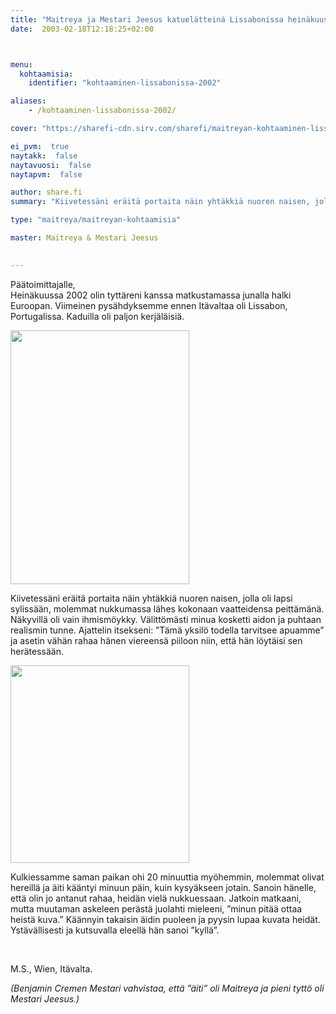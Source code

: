 ```yaml
---
title: "Maitreya ja Mestari Jeesus katuelätteinä Lissabonissa heinäkuussa 2002"
date:  2003-02-18T12:18:25+02:00



menu:
  kohtaamisia:
    identifier: "kohtaaminen-lissabonissa-2002"

aliases:
    - /kohtaaminen-lissabonissa-2002/

cover: "https://sharefi-cdn.sirv.com/sharefi/maitreyan-kohtaaminen-lissabonissa-2002.jpg"

ei_pvm:  true
naytakk:  false
naytavuosi:  false
naytapvm:  false

author: share.fi
summary: "Kiivetessäni eräitä portaita näin yhtäkkiä nuoren naisen, jolla oli lapsi sylissään, molemmat nukkumassa lähes kokonaan vaatteidensa peittämänä. Näkyvillä oli vain ihmismöykky. Välittömästi minua kosketti aidon ja puhtaan realismin tunne."

type: "maitreya/maitreyan-kohtaamisia"

master: Maitreya & Mestari Jeesus

 
---
```

<p>Päätoimittajalle,<br />Heinäkuussa 2002 olin tyttäreni kanssa matkustamassa junalla halki Euroopan. Viimeinen pysähdyksemme ennen Itävaltaa oli Lissabon, Portugalissa. Kaduilla oli paljon kerjäläisiä.</p>
<p class="alignleft pc45"><img src="https://sharefi-cdn.sirv.com/sharefi/maitreyan-kohtaaminen-lissabonissa-2002-aiti.jpg" width="286" height="406" alt="" /></a></p>
<p>Kiivetessäni eräitä portaita näin yhtäkkiä nuoren naisen, jolla oli lapsi sylissään, molemmat nukkumassa lähes kokonaan vaatteidensa peittämänä. Näkyvillä oli vain ihmismöykky. Välittömästi minua kosketti aidon ja puhtaan realismin tunne. Ajattelin itsekseni: ”Tämä yksilö todella tarvitsee apuamme” ja asetin vähän rahaa hänen viereensä piiloon niin, että hän löytäisi sen herätessään.</p>
<p class="alignright pc45"><img src="https://sharefi-cdn.sirv.com/sharefi/maitreyan-kohtaaminen-lissabonissa-2002-lapsi.jpg" width="286" height="316" alt="" /></p>
<p>Kulkiessamme saman paikan ohi 20 minuuttia myöhemmin, molemmat olivat hereillä ja äiti kääntyi minuun päin, kuin kysyäkseen jotain. Sanoin hänelle, että olin jo antanut rahaa, heidän vielä nukkuessaan. Jatkoin matkaani, mutta muutaman askeleen perästä juolahti mieleeni, ”minun pitää ottaa heistä kuva.” Käännyin takaisin äidin puoleen ja pyysin lupaa kuvata heidät. Ystävällisesti ja kutsuvalla eleellä hän sanoi ”kyllä”.</p>

<br clear="all" />
<p>M.S., Wien, Itävalta.</p>
<p><em>(Benjamin C</em><em>remen Mestari vahvistaa, että ”äiti” oli Maitreya ja pieni tyttö oli Mestari Jeesus.)</em>